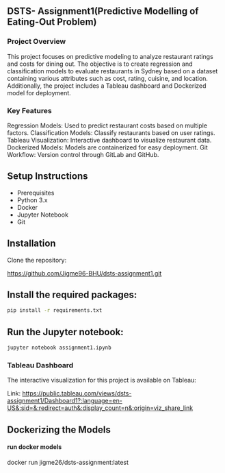 ## DSTS- Assignment1(Predictive Modelling of Eating-Out Problem)

### Project Overview

This project focuses on predictive modeling to analyze restaurant ratings and costs for dining out. The objective is to create regression and classification models to evaluate restaurants in Sydney based on a dataset containing various attributes such as cost, rating, cuisine, and location. Additionally, the project includes a Tableau dashboard and Dockerized model for deployment.

### Key Features
Regression Models: Used to predict restaurant costs based on multiple factors.
Classification Models: Classify restaurants based on user ratings.
Tableau Visualization: Interactive dashboard to visualize restaurant data.
Dockerized Models: Models are containerized for easy deployment.
Git Workflow: Version control through GitLab and GitHub.

## Setup Instructions
- Prerequisites
- Python 3.x
- Docker
- Jupyter Notebook
- Git

## Installation

Clone the repository:

https://github.com/Jigme96-BHU/dsts-assignment1.git

## Install the required packages:

```bash
pip install -r requirements.txt

```

## Run the Jupyter notebook:

```bash
jupyter notebook assignment1.ipynb
```

### Tableau Dashboard

The interactive visualization for this project is available on Tableau:

Link: https://public.tableau.com/views/dsts-assignment1/Dashboard1?:language=en-US&:sid=&:redirect=auth&:display_count=n&:origin=viz_share_link

## Dockerizing the Models

#### run docker models

docker run jigme26/dsts-assignment:latest

